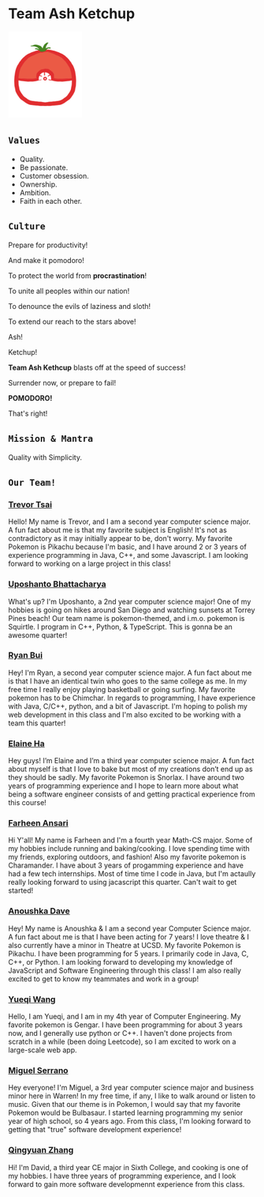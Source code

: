 <h1>Team Ash Ketchup</h1>
<img src="images/logo.png" alt="pikachu" width="150"/>

## `Values`
- Quality.
- Be passionate.
- Customer obsession.
- Ownership.
- Ambition.
- Faith in each other.

## `Culture`
Prepare for productivity!

And make it pomodoro!

To protect the world from **procrastination**!

To unite all peoples within our nation!

To denounce the evils of laziness and sloth!

To extend our reach to the stars above!

Ash!

Ketchup!

**Team Ash Kethcup** blasts off at the speed of success!

Surrender now, or prepare to fail!

**POMODORO!**

That's right!

## `Mission & Mantra`
Quality with Simplicity.

## `Our Team!`

### [Trevor Tsai](https://thedestroyer4312.github.io/GitHub-Pages-Project/)
Hello! My name is Trevor, and I am a second year computer science major. A fun fact about me is that my favorite subject is English! It's not as contradictory as it may initially appear to be, don't worry. My favorite Pokemon is Pikachu because I'm basic, and I have around 2 or 3 years of experience programming in Java, C++, and some Javascript. I am looking forward to working on a large project in this class!

### [Uposhanto Bhattacharya](https://thehiddenlayer.github.io) 
What's up? I'm Uposhanto, a 2nd year computer science major! One of my hobbies is going on hikes around San Diego and watching sunsets at Torrey Pines beach! Our team name is pokemon-themed, and i.m.o. pokemon is Squirtle. I program in C++, Python, & TypeScript. This is gonna be an awesome quarter!

### [Ryan Bui](https://ryanbuui.github.io/Github-Page/)
Hey! I'm Ryan, a second year computer science major. A fun fact about me is that I have an identical twin who goes to the same college as me. In my free time I really enjoy playing basketball or going surfing. My favorite pokemon has to be Chimchar. In regards to programming, I have experience with Java, C/C++, python, and a bit of Javascript. I'm hoping to polish my web development in this class and I'm also excited to be working with a team this quarter!   

### [Elaine Ha](https://haelaine.github.io/Github-Page/)
Hey guys! I’m Elaine and I’m a third year computer science major. A fun fact about myself is that I love to bake but most of my creations don’t end up as they should be sadly. My favorite Pokemon is Snorlax. I have around two years of programming experience and I hope to learn more about what being a software engineer consists of and getting practical experience from this course! 

### [Farheen Ansari](https://fansari18.github.io/)
Hi Y'all! My name is Farheen and I'm a fourth year Math-CS major. Some of my hobbies include running and baking/cooking. I love spending time with my friends, exploring outdoors, and fashion! Also my favorite pokemon is Charamander. I have about 3 years of progamming experience and have had a few tech internships. Most of time time I code in Java, but I'm actaully really looking forward to using jacascript this quarter. Can't wait to get started!

### [Anoushka Dave](https://anoushkadave.github.io/)
Hey! My name is Anoushka & I am a second year Computer Science major. A fun fact about me is that I have been acting for 7 years! I love theatre & I also currently have a minor in Theatre at UCSD. My favorite Pokemon is Pikachu. I have been programming for 5 years. I primarily code in Java, C, C++, or Python. I am looking forward to developing my knowledge of JavaScript and Software Engineering through this class! I am also really excited to get to know my teammates and work in a group!

### [Yueqi Wang](https://yuw006.github.io/)
Hello, I am Yueqi, and I am in my 4th year of Computer Engineering. My favorite pokemon is Gengar. I have been programming for about 3 years now, and I generally use python or C++. I haven't done projects from scratch in a while (been doing Leetcode), so I am excited to work on a large-scale web app.

### [Miguel Serrano](https://serranomiguel.github.io/)
Hey everyone! I'm Miguel, a 3rd year computer science major and business minor here in Warren! In my free time, if any, I like to walk around or listen to music. Given that our theme is in Pokemon, I would say that my favorite Pokemon would be Bulbasaur. I started learning programming my senior year of high school, so 4 years ago. From this class, I'm looking forward to getting that "true" software development experience!

### [Qingyuan Zhang](https://gtz05050708.github.io/)
Hi! I'm David, a third year CE major in Sixth College, and cooking is one of my hobbies. I have three years of programming experience, and I look forward to gain more software developmennt experience from this class.